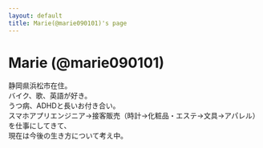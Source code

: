 ```yaml
---
layout: default
title: Marie(@marie090101)'s page
---
```


# Marie (@marie090101)

静岡県浜松市在住。  
バイク、歌、英語が好き。  
うつ病、ADHDと長いお付き合い。  
スマホアプリエンジニア→接客販売（時計→化粧品・エステ→文具→アパレル）を仕事にしてきて、  
現在は今後の生き方について考え中。
